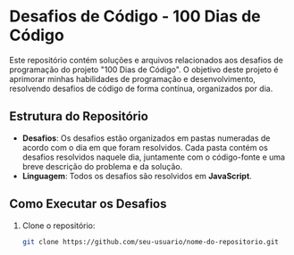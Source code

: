 # Desafios de Código - 100 Dias de Código

Este repositório contém soluções e arquivos relacionados aos desafios de programação do projeto "100 Dias de Código". O objetivo deste projeto é aprimorar minhas habilidades de programação e desenvolvimento, resolvendo desafios de código de forma contínua, organizados por dia.

## Estrutura do Repositório

- **Desafios**: Os desafios estão organizados em pastas numeradas de acordo com o dia em que foram resolvidos. Cada pasta contém os desafios resolvidos naquele dia, juntamente com o código-fonte e uma breve descrição do problema e da solução.
- **Linguagem**: Todos os desafios são resolvidos em **JavaScript**.

## Como Executar os Desafios

1. Clone o repositório:
   ```bash
   git clone https://github.com/seu-usuario/nome-do-repositorio.git
